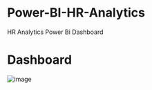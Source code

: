 # Power-BI-HR-Analytics
HR Analytics Power Bi Dashboard

# Dashboard

![image](https://github.com/monika192/Power-BI-HR-Analytics/assets/70840949/f09da195-e855-4a6f-94f8-533f932fe810)
